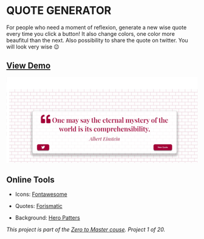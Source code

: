 # QUOTE GENERATOR
For people who need a moment of reflexion, generate a new wise quote every time you click a button!
It also change colors, one color more beaufitul than the next. 
Also possibility to share the quote on twitter. You will look very wise :wink:


## [View Demo](https://gabrielamcarvalho.github.io/QuoteGenerator/)
![Quote Generator ScreenShot](QuoteGenerator.jpg)

## Online Tools 

* Icons: [Fontawesome](https://fontawesome.com/)

* Quotes: [Forismatic](http://api.forismatic.com/api/1.0/?method=getQuote&lang=en&format=json)

* Background: [Hero Patters](https://www.heropatterns.com/)


*This project is part of the [Zero to Master couse](https://academy.zerotomastery.io/p/javascript-projects). Project 1 of 20.*
